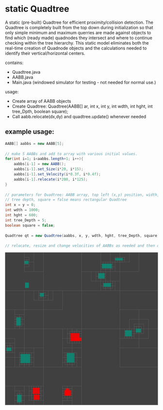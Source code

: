 # static Quadtree

A static (pre-built) Quadtree for efficient proximity/collision detection. The Quadtree is completely built from the top down during initialization so that only simple minimum and maximum querries are made against objects to find which (ready made) quadnodes they intersect and where to continue checking within the tree hierarchy. This static model eliminates both the real-time creation of Quadnode objects and the calculations needed to identify their vertical/horizontal centers. 

contains: 
- Quadtree.java
- AABB.java
- Main.java (windowed simulator for testing - not needed for normal use.)

usage:
- Create array of AABB objects
- Create Quadtree: Quadtree(AABB[] ar, int x, int y, int wdth, int hght, int tree_Dpth, boolean square);
- Call aabb.relocate(dx,dy) and quadtree.update() whenever needed

## example usage:
```java
AABB[] aabbs = new AABB[5];

// make 5 AABBs and add to array with various initial values.
for(int i=1; i<aabbs.length+1; i++){
    aabbs[i-1] = new AABB();
    aabbs[i-1].set_Size(i*20, i*15);
    aabbs[i-1].set_Velocity(i*0.3f, i*0.4f);
    aabbs[i-1].relocate(i*200, i*125);
}

// parameters for Quadtree: AABB array, top left (x,y) position, width, height,
// tree depth, square = false means rectangular Quadtree
int x = y = 0;
int wdth = 1000;
int hght = 600;
int tree_Depth = 5;
boolean square = false;

Quadtree qt = new Quadtree(aabbs, x, y, wdth, hght, tree_Depth, square);

// relocate, resize and change velocities of AABBs as needed and then call qt.update();
```
![Qt simulator](https://github.com/The-AJF/Images/blob/master/qt.png)
